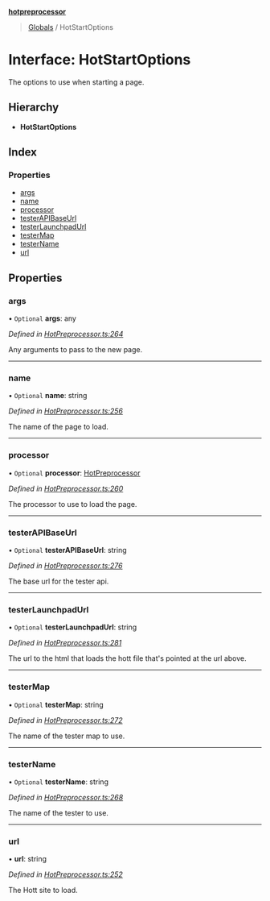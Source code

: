 **[hotpreprocessor](../README.md)**

> [Globals](../globals.md) / HotStartOptions

# Interface: HotStartOptions

The options to use when starting a page.

## Hierarchy

* **HotStartOptions**

## Index

### Properties

* [args](hotstartoptions.md#args)
* [name](hotstartoptions.md#name)
* [processor](hotstartoptions.md#processor)
* [testerAPIBaseUrl](hotstartoptions.md#testerapibaseurl)
* [testerLaunchpadUrl](hotstartoptions.md#testerlaunchpadurl)
* [testerMap](hotstartoptions.md#testermap)
* [testerName](hotstartoptions.md#testername)
* [url](hotstartoptions.md#url)

## Properties

### args

• `Optional` **args**: any

*Defined in [HotPreprocessor.ts:264](https://github.com/OurFreeLight/HotPreprocessor/blob/a28393c/src/HotPreprocessor.ts#L264)*

Any arguments to pass to the new page.

___

### name

• `Optional` **name**: string

*Defined in [HotPreprocessor.ts:256](https://github.com/OurFreeLight/HotPreprocessor/blob/a28393c/src/HotPreprocessor.ts#L256)*

The name of the page to load.

___

### processor

• `Optional` **processor**: [HotPreprocessor](../classes/hotpreprocessor.md)

*Defined in [HotPreprocessor.ts:260](https://github.com/OurFreeLight/HotPreprocessor/blob/a28393c/src/HotPreprocessor.ts#L260)*

The processor to use to load the page.

___

### testerAPIBaseUrl

• `Optional` **testerAPIBaseUrl**: string

*Defined in [HotPreprocessor.ts:276](https://github.com/OurFreeLight/HotPreprocessor/blob/a28393c/src/HotPreprocessor.ts#L276)*

The base url for the tester api.

___

### testerLaunchpadUrl

• `Optional` **testerLaunchpadUrl**: string

*Defined in [HotPreprocessor.ts:281](https://github.com/OurFreeLight/HotPreprocessor/blob/a28393c/src/HotPreprocessor.ts#L281)*

The url to the html that loads the hott file that's
pointed at the url above.

___

### testerMap

• `Optional` **testerMap**: string

*Defined in [HotPreprocessor.ts:272](https://github.com/OurFreeLight/HotPreprocessor/blob/a28393c/src/HotPreprocessor.ts#L272)*

The name of the tester map to use.

___

### testerName

• `Optional` **testerName**: string

*Defined in [HotPreprocessor.ts:268](https://github.com/OurFreeLight/HotPreprocessor/blob/a28393c/src/HotPreprocessor.ts#L268)*

The name of the tester to use.

___

### url

•  **url**: string

*Defined in [HotPreprocessor.ts:252](https://github.com/OurFreeLight/HotPreprocessor/blob/a28393c/src/HotPreprocessor.ts#L252)*

The Hott site to load.
